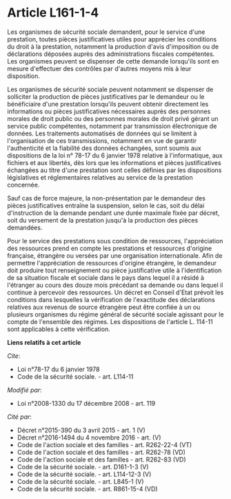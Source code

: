 # Article L161-1-4

Les organismes de sécurité sociale demandent, pour le service d'une prestation, toutes pièces justificatives utiles pour
apprécier les conditions du droit à la prestation, notamment la production d'avis d'imposition ou de déclarations déposées
auprès des administrations fiscales compétentes. Les organismes peuvent se dispenser de cette demande lorsqu'ils sont en
mesure d'effectuer des contrôles par d'autres moyens mis à leur disposition. 

Les organismes de sécurité sociale peuvent notamment se dispenser de solliciter la production de pièces justificatives par le
demandeur ou le bénéficiaire d'une prestation lorsqu'ils peuvent obtenir directement les informations ou pièces
justificatives nécessaires auprès des personnes morales de droit public ou des personnes morales de droit privé gérant un
service public compétentes, notamment par transmission électronique de données. Les traitements automatisés de données qui se
limitent à l'organisation de ces transmissions, notamment en vue de garantir l'authenticité et la fiabilité des données
échangées, sont soumis aux dispositions de la loi n° 78-17 du 6 janvier 1978 relative à l'informatique, aux fichiers et aux
libertés, dès lors que les informations et pièces justificatives échangées au titre d'une prestation sont celles définies par
les dispositions législatives et réglementaires relatives au service de la prestation concernée. 

Sauf cas de force majeure, la non-présentation par le demandeur des pièces justificatives entraîne la suspension, selon le
cas, soit du délai d'instruction de la demande pendant une durée maximale fixée par décret, soit du versement de la
prestation jusqu'à la production des pièces demandées. 

Pour le service des prestations sous condition de ressources, l'appréciation des ressources prend en compte les prestations
et ressources d'origine française, étrangère ou versées par une organisation internationale. Afin de permettre l'appréciation
de ressources d'origine étrangère, le demandeur doit produire tout renseignement ou pièce justificative utile à
l'identification de sa situation fiscale et sociale dans le pays dans lequel il a résidé à l'étranger au cours des douze mois
précédant sa demande ou dans lequel il continue à percevoir des ressources. Un décret en Conseil d'Etat prévoit les
conditions dans lesquelles la vérification de l'exactitude des déclarations relatives aux revenus de source étrangère peut
être confiée à un ou plusieurs organismes du régime général de sécurité sociale agissant pour le compte de l'ensemble des
régimes. Les dispositions de l'article L. 114-11 sont applicables à cette vérification.

**Liens relatifs à cet article**

_Cite_:

  - Loi n°78-17 du 6 janvier 1978
  - Code de la sécurité sociale. - art. L114-11

_Modifié par_:

  - Loi n°2008-1330 du 17 décembre 2008 - art. 119

_Cité par_:

  - Décret n°2015-390 du 3 avril 2015 - art. 1 (V)
  - Décret n°2016-1494 du 4 novembre 2016 - art. (V)
  - Code de l'action sociale et des familles - art. R262-22-4 (VT)
  - Code de l'action sociale et des familles - art. R262-78 (VD)
  - Code de l'action sociale et des familles - art. R262-83 (VD)
  - Code de la sécurité sociale. - art. D161-1-3 (V)
  - Code de la sécurité sociale. - art. L114-12-3 (V)
  - Code de la sécurité sociale. - art. L845-1 (V)
  - Code de la sécurité sociale. - art. R861-15-4 (VD)
